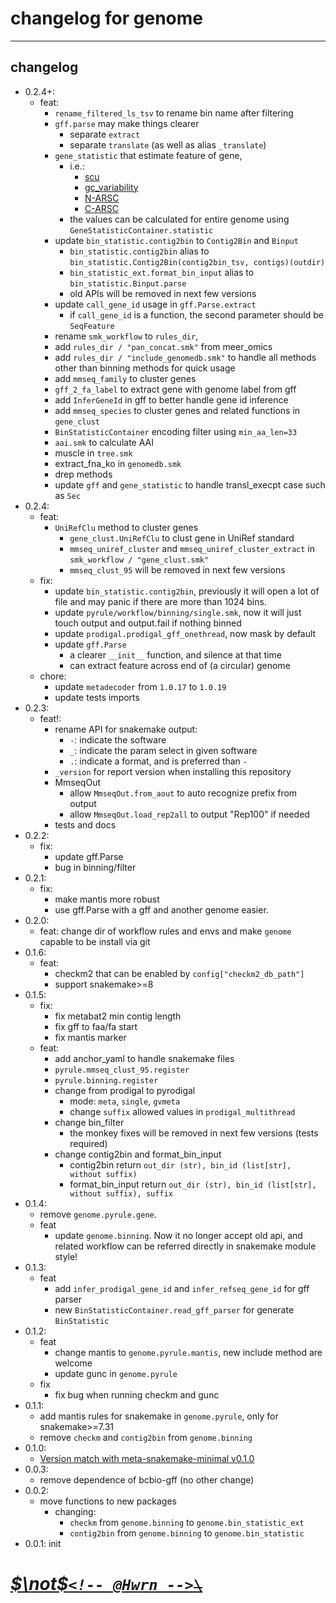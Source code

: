 <!--
 * @Date: 2023-08-07 15:18:41
 * @LastEditors: hwrn hwrn.aou@sjtu.edu.cn
 * @LastEditTime: 2025-02-07 11:46:16
 * @FilePath: /genome/changelog.md
 * @Description:
-->

changelog for genome
====================

---

## changelog

- 0.2.4+:
  - feat:
    - `rename_filtered_ls_tsv` to rename bin name after filtering
    - `gff.parse` may make things clearer
      - separate `extract`
      - separate `translate` (as well as alias `_translate`)
    - `gene_statistic` that estimate feature of gene,
      - i.e.:
        - [scu](https://doi.org/10.1093/molbev/mss201)
        - [gc_variability](https://www.nature.com/articles/s41564-017-0008-3)
        - [N-ARSC](https://www.nature.com/articles/s41564-017-0008-3)
        - [C-ARSC](https://www.nature.com/articles/s41564-017-0008-3)
      - the values can be calculated for entire genome using `GeneStatisticContainer.statistic`
    - update `bin_statistic.contig2bin` to `Contig2Bin` and `Binput`
      - `bin_statistic.contig2bin` alias to `bin_statistic.Contig2Bin(contig2bin_tsv, contigs)(outdir)`
      - `bin_statistic_ext.format_bin_input` alias to `bin_statistic.Binput.parse`
      - old APIs will be removed in next few versions
    - update `call_gene_id` usage in `gff.Parse.extract`
      - if `call_gene_id` is a function, the second parameter should be `SeqFeature`
    - rename `smk_workflow` to `rules_dir`,
    - add `rules_dir / "pan_concat.smk"` from meer_omics
    - add `rules_dir / "include_genomedb.smk"` to handle all methods other than binning methods for quick usage
    - add `mmseq_family` to cluster genes
    - `gff_2_fa_label` to extract gene with genome label from gff
    - add `InferGeneId` in gff to better handle gene id inference
    - add `mmseq_species` to cluster genes and related functions in `gene_clust`
    - `BinStatisticContainer` encoding filter using `min_aa_len=33`
    - `aai.smk` to calculate AAI
    - muscle in `tree.smk`
    - extract_fna_ko in `genomedb.smk`
    - drep methods
    - update `gff` and `gene_statistic`  to handle transl_execpt case such as `Sec`
- 0.2.4:
  - feat:
    - `UniRefClu` method to cluster genes
      - `gene_clust.UniRefClu` to clust gene in UniRef standard
      - `mmseq_uniref_cluster` and `mmseq_uniref_cluster_extract` in `smk_workflow / "gene_clust.smk"`
      - `mmseq_clust_95` will be removed in next few versions
  - fix:
    - update `bin_statistic.contig2bin`,
      previously it will open a lot of file and may panic if there are more than 1024 bins.
    - update `pyrule/workflow/binning/single.smk`,
      now it will just touch output and output.fail if nothing binned
    - update `prodigal.prodigal_gff_onethread`, now mask by default
    - update `gff.Parse`
      - a clearer `__init__` function, and silence at that time
      - can extract feature across end of (a circular) genome
  - chore:
    - update `metadecoder` from `1.0.17` to `1.0.19`
    - update tests imports
- 0.2.3:
  - feat!:
    - rename API for snakemake output:
      - `-`: indicate the software
      - `_`: indicate the param select in given software
      - `.`: indicate a format, and is preferred than `-`
    - `_version` for report version when installing this repository
    - MmseqOut
      - allow `MmseqOut.from_aout` to auto recognize prefix from output
      - allow `MmseqOut.load_rep2all` to output "Rep100" if needed
    - tests and docs
- 0.2.2:
  - fix:
    - update gff.Parse
    - bug in binning/filter
- 0.2.1:
  - fix:
    - make mantis more robust
    - use gff.Parse with a gff and another genome easier.
- 0.2.0:
  - feat: change dir of workflow rules and envs and make `genome` capable to be install via git
- 0.1.6:
  - feat:
    - checkm2 that can be enabled by `config["checkm2_db_path"]`
    - support snakemake>=8
- 0.1.5:
  - fix:
    - fix metabat2 min contig length
    - fix gff to faa/fa start
    - fix mantis marker
  - feat:
    - add anchor_yaml to handle snakemake files
    - `pyrule.mmseq_clust_95.register`
    - `pyrule.binning.register`
    - change from prodigal to pyrodigal
      - mode: `meta`, `single`, `gvmeta`
      - change `suffix` allowed values in `prodigal_multithread`
    - change bin_filter
      - the monkey fixes will be removed in next few versions (tests required)
    - change contig2bin and format_bin_input
      - contig2bin return `out_dir (str), bin_id (list[str], without suffix)`
      - format_bin_input return
          `out_dir (str), bin_id (list[str], without suffix), suffix`
- 0.1.4:
  - remove `genome.pyrule.gene`.
  - feat
    - update `genome.binning`. Now it no longer accept old api, and related workflow can be referred directly in snakemake module style!
- 0.1.3:
  - feat
    - add `infer_prodigal_gene_id` and `infer_refseq_gene_id` for gff parser
    - new `BinStatisticContainer.read_gff_parser` for generate `BinStatistic`
- 0.1.2:
  - feat
    - change mantis to `genome.pyrule.mantis`, new include method are welcome
    - update gunc in `genome.pyrule`
  - fix
    - fix bug when running checkm and gunc
- 0.1.1:
  - add mantis rules for snakemake in `genome.pyrule`, only for snakemake>=7.31
  - remove `checkm` and `contig2bin` from `genome.binning`
- 0.1.0:
  - [Version match with meta-snakemake-minimal v0.1.0](http://202.120.45.162:12080/Metabolic_Modeling/genome/releases/tag/version-0.1.0)
- 0.0.3:
  - remove dependence of bcbio-gff (no other change)
- 0.0.2:
  - move functions to new packages
    - changing:
      - `checkm` from `genome.binning` to `genome.bin_statistic_ext`
      - `contig2bin` from `genome.binning` to `genome.bin_statistic`
- 0.0.1: init

# [***$\not$`<!-- @Hwrn -->`*~~`\`~~**](README.md)
